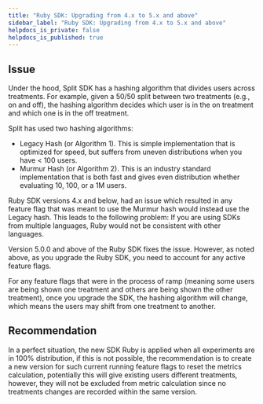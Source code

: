 ```yaml
---
title: "Ruby SDK: Upgrading from 4.x to 5.x and above"
sidebar_label: "Ruby SDK: Upgrading from 4.x to 5.x and above"
helpdocs_is_private: false
helpdocs_is_published: true
---
```


<p>
  <button hidden style={{borderRadius:'8px', border:'1px', fontFamily:'Courier New', fontWeight:'800', textAlign:'left'}}> help.split.io link: https://help.split.io/hc/en-us/articles/360021480912-Ruby-SDK-Upgrading-from-4-x-to-5-x-and-above </button>
</p>

## Issue

Under the hood, Split SDK has a hashing algorithm that divides users across treatments. For example, given a 50/50 split between two treatments (e.g., on and off), the hashing algorithm decides which user is in the on treatment and which one is in the off treatment.

Split has used two hashing algorithms:
* Legacy Hash (or Algorithm 1). This is simple implementation that is optimized for speed, but suffers from uneven distributions when you have < 100 users.
* Murmur Hash (or Algorithm 2). This is an industry standard implementation that is both fast and gives even distribution whether evaluating 10, 100, or a 1M users.

Ruby SDK versions 4.x and below, had an issue which resulted in any feature flag that was meant to use the Murmur hash would instead use the Legacy hash. This leads to the following problem: If you are using SDKs from multiple languages, Ruby would not be consistent with other languages.

Version 5.0.0 and above of the Ruby SDK fixes the issue. However, as noted above, as you upgrade the Ruby SDK, you need to account for any active feature flags.

For any feature flags that were in the process of ramp (meaning some users are being shown one treatment and others are being shown the other treatment), once you upgrade the SDK, the hashing algorithm will change, which means the users may shift from one treatment to another.

## Recommendation

In a perfect situation, the new SDK Ruby is applied when all experiments are in 100% distribution, if this is not possible, the recommendation is to create a new version for such current running feature flags to reset the metrics calculation, potentially this will give existing users different treatments, however, they will not be excluded from metric calculation since no treatments changes are recorded within the same version.